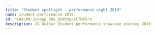 ```yaml
---
title: "Student spotlight - performance night 2019"
name: student-performance-2019
id: PLA0cAQ-2uoepp_08s_QzWtUppsCfMV5r4
description: CG Guitar Student performance showcase evening 2019
---
```

